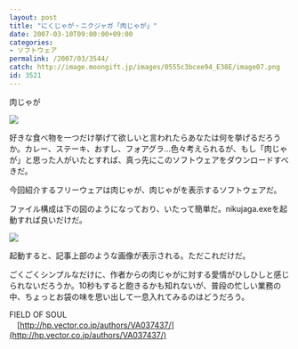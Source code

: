 ```yaml
---
layout: post
title: "にくじゃが・ニクジャガ「肉じゃが」"
date: 2007-03-10T09:00:00+09:00
categories:
- ソフトウェア
permalink: /2007/03/3544/
catch: http://image.moongift.jp/images/0555c3bcee94_E38E/image07.png
id: 3521
---
```

肉じゃが  
<!--more-->

![](http://image.moongift.jp/images/0555c3bcee94_E38E/image0_thumb.png)

 

好きな食べ物を一つだけ挙げて欲しいと言われたらあなたは何を挙げるだろうか。カレー、ステーキ、おすし、フォアグラ…色々考えられるが、もし「肉じゃが」と思った人がいたとすれば、真っ先にこのソフトウェアをダウンロードすべきだ。

 

今回紹介するフリーウェアは肉じゃが、肉じゃがを表示するソフトウェアだ。

 

ファイル構成は下の図のようになっており、いたって簡単だ。nikujaga.exeを起動すれば良いだけだ。

 

[![](http://image.moongift.jp/images/0555c3bcee94_E38E/image07.png)](http://image.moongift.jp/images/0555c3bcee94_E38E/image08.png)

 

起動すると、記事上部のような画像が表示される。ただこれだけだ。

 

ごくごくシンプルなだけに、作者からの肉じゃがに対する愛情がひしひしと感じられないだろうか。10秒もすると飽きるかも知れないが、普段の忙しい業務の中、ちょっとお袋の味を思い出して一息入れてみるのはどうだろう。&nbsp;

 

FIELD OF SOUL  
　[http://hp.vector.co.jp/authors/VA037437/](http://hp.vector.co.jp/authors/VA037437/)

